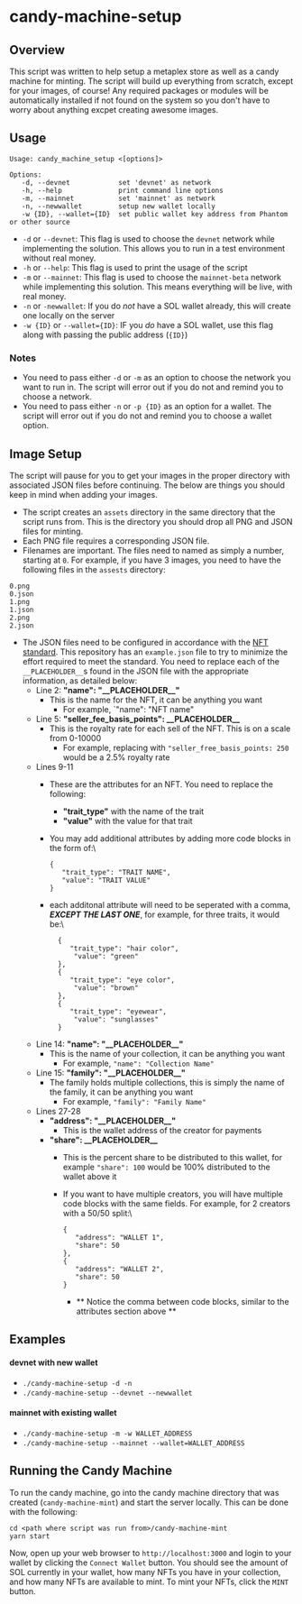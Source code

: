# candy-machine-setup

## Overview
This script was written to help setup a metaplex store as well as a candy machine for minting. The script will build up everything from scratch, except for your images, of course! Any required packages or modules will be automatically installed if not found on the system so you don't have to worry about anything excpet creating awesome images.

## Usage
```
Usage: candy_machine_setup <[options]>

Options:
   -d, --devnet            set 'devnet' as network
   -h, --help              print command line options
   -m, --mainnet           set 'mainnet' as network
   -n, --newwallet         setup new wallet locally
   -w {ID}, --wallet={ID}  set public wallet key address from Phantom or other source
```

- `-d` or `--devnet`: This flag is used to choose the `devnet` network while implementing the solution. This allows you to run in a test environment without real money.
- `-h` or `--help`: This flag is used to print the usage of the script
- `-m` or `--mainnet`: This flag is used to choose the `mainnet-beta` network while implementing this solution. This means everything will be live, with real money.
- `-n` or `-newwallet`: If you do _not_ have a SOL wallet already, this will create one locally on the server
- `-w {ID}` or `--wallet={ID}`: IF you _do_ have a SOL wallet, use this flag along with passing the public address (`{ID}`)

### Notes
- You need to pass either `-d` or `-m` as an option to choose the network you want to run in. The script will error out if you do not and remind you to choose a network.
- You need to pass either `-n` or `-p {ID}` as an option for a wallet. The script will error out if you do not and remind you to choose a wallet option.

## Image Setup
The script will pause for you to get your images in the proper directory with associated JSON files before continuing. The below are things you should keep in mind when adding your images.
- The script creates an `assets` directory in the same directory that the script runs from. This is the directory you should drop all PNG and JSON files for minting.
- Each PNG file requires a corresponding JSON file.
- Filenames are important. The files need to named as simply a number, starting at `0`. For example, if you have 3 images, you need to have the following files in the `assests` directory:
```
0.png
0.json
1.png
1.json
2.png
2.json
```
- The JSON files need to be configured in accordance with the [NFT standard](https://docs.metaplex.com/nft-standard). This repository has an `example.json` file to try to minimize the effort required to meet the standard. You need to replace each of the `__PLACEHOLDER__`s found in the JSON file with the appropriate information, as detailed below:
   -  Line 2: __"name": "\_\_PLACEHOLDER\_\_"__
      - This is the name for the NFT, it can be anything you want
         - For example, `"name": "NFT name"
   - Line 5: __"seller_fee_basis_points": \_\_PLACEHOLDER\_\___
      - This is the royalty rate for each sell of the NFT. This is on a scale from 0-10000
         - For example, replacing with `"seller_free_basis_points: 250` would be a 2.5% royalty rate
   - Lines 9-11
      - These are the attributes for an NFT. You need to replace the following:
         - __"trait_type"__ with the name of the trait
         - __"value"__ with the value for that trait
      - You may add additional attributes by adding more code blocks in the form of:\
           ```
           {
              "trait_type": "TRAIT NAME",
              "value": "TRAIT VALUE"
           }
           ```
      - each additonal attribute will need to be seperated with a comma, ___EXCEPT THE LAST ONE___, for example, for three traits, it would be:\
              
              {
                 "trait_type": "hair color",
                  "value": "green"
              },
              {
                 "trait_type": "eye color",
                  "value": "brown"
              },
              {
                 "trait_type": "eyewear",
                  "value": "sunglasses"
              }
   - Line 14: __"name": "\_\_PLACEHOLDER\_\_"__
      - This is the name of your collection, it can be anything you want
         - For example, `"name": "Collection Name"`
   - Line 15: __"family": "\_\_PLACEHOLDER\_\_"__
      - The family holds multiple collections, this is simply the name of the family, it can be anything you want
         - For example, `"family": "Family Name"`
   - Lines 27-28
      - __"address": "\_\_PLACEHOLDER\_\_"__
         - This is the wallet address of the creator for payments
      - __"share": \_\_PLACEHOLDER\_\___
         - This is the percent share to be distributed to this wallet, for example `"share": 100` would be 100% distributed to the wallet above it
         - If you want to have multiple creators, you will have multiple code blocks with the same fields. For example, for 2 creators with a 50/50 split:\

               {
                  "address": "WALLET 1",
                  "share": 50
               },
               {
                  "address": "WALLET 2",
                  "share": 50
               }
            - ** Notice the comma between code blocks, similar to the attributes section above **

## Examples
#### devnet with new wallet
- `./candy-machine-setup -d -n`
- `./candy-machine-setup --devnet --newwallet`
#### mainnet with existing wallet
- `./candy-machine-setup -m -w WALLET_ADDRESS`
- `./candy-machine-setup --mainnet --wallet=WALLET_ADDRESS`

## Running the Candy Machine
To run the candy machine, go into the candy machine directory that was created (`candy-machine-mint`) and start the server locally. This can be done with the following:
```
cd <path where script was run from>/candy-machine-mint
yarn start
```
Now, open up your web browser to `http://localhost:3000` and login to your wallet by clicking the `Connect Wallet` button. You should see the amount of SOL currently in your wallet, how many NFTs you have in your collection, and how many NFTs are available to mint. To mint your NFTs, click the `MINT` button.
